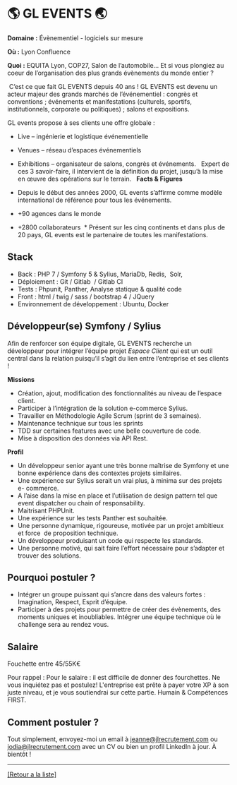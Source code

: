 # 🌎 GL EVENTS 🌏

**Domaine :** Évènementiel - logiciels sur mesure

**Où :** Lyon Confluence 

**Quoi :** EQUITA Lyon, COP27, Salon de l’automobile… Et si vous plongiez au coeur de l’organisation des plus grands évènements du monde entier ? 

 C’est ce que fait GL EVENTS depuis 40 ans ! GL EVENTS est devenu un acteur majeur des grands marchés de l’événementiel : congrès et conventions ; événements et manifestations (culturels, sportifs, institutionnels, corporate ou politiques) ; salons et expositions. 

GL events propose à ses clients une offre globale :  
* Live – ingénierie et logistique événementielle 
* Venues – réseau d’espaces événementiels 
* Exhibitions – organisateur de salons, congrès et événements.   Expert de ces 3 savoir-faire, il intervient de la définition du projet, jusqu’à la mise en œuvre des opérations sur le terrain.
 
**Facts & Figures**

* Depuis le début des années 2000, GL events s’affirme comme modèle international de référence pour tous les événements.
* +90 agences dans le monde 
* +2800 collaborateurs  * Présent sur les cinq continents et dans plus de 20 pays, GL events est le partenaire de toutes les manifestations.

## Stack

* Back : PHP 7 / Symfony 5 & Sylius, MariaDb, Redis,  Solr,  
* Déploiement : Git / Gitlab  / Gitlab CI  
* Tests : Phpunit, Panther, Analyse statique & qualité code  
* Front : html / twig / sass / bootstrap 4 / JQuery  
* Environnement de développement : Ubuntu, Docker  

## Développeur(se) Symfony / Sylius   

Afin de renforcer son équipe digitale, GL EVENTS recherche un développeur pour intégrer l’équipe projet *Espace Client* qui est un outil central dans la relation puisqu’il s’agit du lien entre l’entreprise et ses clients ! 

**Missions**

* Création, ajout, modification des fonctionnalités au niveau de l’espace client.
* Participer à l’intégration de la solution e-commerce Sylius.
* Travailler en Méthodologie Agile Scrum (sprint de 3 semaines). 
* Maintenance technique sur tous les sprints 
* TDD sur certaines features avec une belle couverture de code.  
* Mise à disposition des données via API Rest. 


**Profil**

* Un développeur senior ayant une très bonne maîtrise de Symfony et une bonne expérience dans des contextes projets similaires. 
* Une expérience sur Sylius serait un vrai plus, à minima sur des projets e- commerce.
* A l’aise dans la mise en place et l’utilisation de design pattern tel que event dispatcher ou chain of responsability.
* Maitrisant PHPUnit.
* Une expérience sur les tests Panther est souhaitée.
* Une personne dynamique, rigoureuse, motivée par un projet ambitieux et force  de proposition technique. 
* Un développeur produisant un code qui respecte les standards. 
* Une personne motivé, qui sait faire l’effort nécessaire pour s’adapter et trouver des solutions.  


## Pourquoi postuler ?

* Intégrer un groupe puissant qui s’ancre dans des valeurs fortes : Imagination, Respect, Esprit d’équipe. 
* Participer à des projets pour permettre de créer des évènements, des moments uniques et inoubliables. 
Intégrer une équipe technique où le challenge sera au rendez vous.  

## Salaire

Fouchette entre 45/55K€

Pour rappel : Pour le salaire : il est difficile de donner des fourchettes. Ne vous inquiétez pas et postulez! L'entreprise est prête à payer votre XP à son juste niveau, et je vous soutiendrai sur cette partie. Humain & Compétences FIRST.


## Comment postuler ?

Tout simplement, envoyez-moi un email à jeanne@jlrecrutement.com ou jodia@jlrecrutement.com avec un CV ou bien un profil LinkedIn à jour. À bientôt !

----
<a href="https://github.com/jlondiche/job-board-php/blob/master/README.md">[Retour a la liste]</a>

